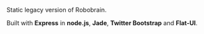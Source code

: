 Static legacy version of Robobrain.

Built with **Express** in **node.js**, **Jade**, **Twitter Bootstrap** and **Flat-UI**.
